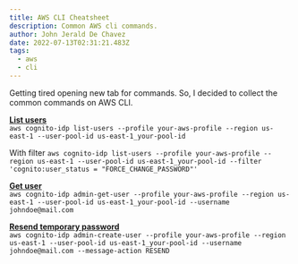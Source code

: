 ```yaml
---
title: AWS CLI Cheatsheet
description: Common AWS cli commands.
author: John Jerald De Chavez
date: 2022-07-13T02:31:21.483Z
tags:
  - aws
  - cli
---
```

Getting tired opening new tab for commands. So, I decided to collect the common commands on AWS CLI.

**[List users](https://docs.aws.amazon.com/cli/latest/reference/cognito-idp/list-users.html)**\
`aws cognito-idp list-users --profile your-aws-profile --region us-east-1 --user-pool-id us-east-1_your-pool-id`

With filter
`aws cognito-idp list-users --profile your-aws-profile --region us-east-1 --user-pool-id us-east-1_your-pool-id --filter 'cognito:user_status = "FORCE_CHANGE_PASSWORD"'`

**[Get user](https://docs.aws.amazon.com/cli/latest/reference/cognito-idp/admin-get-user.html)**\
`aws cognito-idp admin-get-user --profile your-aws-profile --region us-east-1 --user-pool-id us-east-1_your-pool-id --username johndoe@mail.com`

**[Resend temporary password](https://docs.aws.amazon.com/cli/latest/reference/cognito-idp/admin-create-user.html)**\
`aws cognito-idp admin-create-user --profile your-aws-profile --region us-east-1 --user-pool-id us-east-1_your-pool-id --username johndoe@mail.com --message-action RESEND`